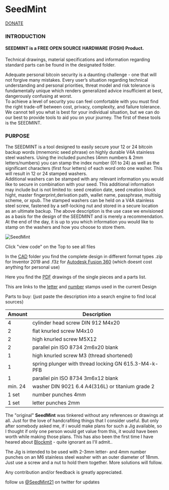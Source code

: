 # SeedMint
[DONATE](https://btcpay.seedmint21.com/apps/3T8pC9bnwwymTxx4zB7akkAiFkyJ/pos)

### INTRODUCTION

#### SEEDMINT is a FREE OPEN SOURCE HARDWARE (FOSH) Product.  
  
Technical drawings, material specifications and information regarding standard parts can be found in the designated folder.  
  
Adequate personal bitcoin security is a daunting challenge - one that will not forgive many mistakes. Every user’s situation regarding technical understanding and personal priorities, threat model and risk tolerance is fundamentally unique which renders generalized advice insufficient at best, dangerously confusing at worst.  
To achieve a level of security you can feel comfortable with you must find the right trade-off between cost, privacy, complexity, and failure tolerance.  
We cannot tell you what is best for your individual situation, but we can do our best to provide tools to aid you on your journey. The first of these tools is the SEEDMINT.
  
### PURPOSE
  
The SEEDMINT is a tool designed to easily secure your 12 or 24 bitcoin backup words (mnemonic seed phrase) on highly durable V4A stainless steel washers.
Using the included punches (4mm numbers & 2mm letters/numbers) you can stamp the index number (01 to 24) as well as the significant characters (first four letters) of each word onto one washer. This will result in 12 or 24 stamped washers.  
Additional washers can be stamped with any relevant information you would like to secure in combination with your seed. This additional information may include but is not limited to: seed creation date, seed creation block hight, master fingerprint,derivation path, wallet name, passphrase, multisig scheme, or xpub. 
  The stamped washers can be held on a V4A stainless steel screw, fastened by a self-locking nut and stored in a secure location as an ultimate backup.
The above description is the use case we envisioned as a basis for the design of the SEEDMINT and is merely a recommendation. At the end of the day, it is up to you which information you would like to stamp on the washers and how you choose to store them.
  

  



![SeedMint](https://github.com/SeedMint/SeedMint/blob/main/PNG/short%20instructions.png)

Click "view code" on the Top to see all files

In the [CAD](https://github.com/SeedMint/SeedMint/tree/main/CAD "Drawings and 3D Model") folder you find the complete design in different format types .zip for Inventor 2019 and .f3z for [Autodesk Fusion 360](https://www.autodesk.de/campaigns/education/fusion360?mktvar002=4246579%7CSEM%7C12339725657%7C117784167597%7Ckwd-11029869505&ef_id=CjwKCAjwzruGBhBAEiwAUqMR8F1lLQ7PN6ptK6VqJjig1oEHAGsIIn2FKxDVv-UDTMjYKzx_C850uhoC4mkQAvD_BwE:G:s&s_kwcid=AL!11172!3!517613592372!e!!g!!fusion%20360!12339725657!117784167597&gclid=CjwKCAjwzruGBhBAEiwAUqMR8F1lLQ7PN6ptK6VqJjig1oEHAGsIIn2FKxDVv-UDTMjYKzx_C850uhoC4mkQAvD_BwE "Autodesk Fusion 360") (which doesnt cost anything for personal use)

Here you find the [PDF](https://github.com/SeedMint/SeedMint/tree/main/PDF) drawings of the single pieces and a parts list.

This are links to the [letter](https://www.amazon.de/gp/product/B01BTTMEJU/ref=ppx_yo_dt_b_asin_title_o08_s00?ie=UTF8&psc=1) and [number](https://www.amazon.de/Turnus-330-004-TURNUS-0007697220004-Schlagbuchstaben-Nummern/dp/B00D17RJ7Q/ref=pd_rhf_ee_s_rp_c_2_4/258-1308871-9158764?pd_rd_w=DDRP4&pf_rd_p=3615e606-50f4-4f59-8628-fd7a676721fd&pf_rd_r=CA61T8Z4GCZXP764DSR1&pd_rd_r=31194f92-08ae-4d7d-bf5d-4c9689ae0a70&pd_rd_wg=5uyzM&pd_rd_i=B00D17RJ7Q&psc=1) stamps used in the current Design

Parts to buy: (just paste the description into a search engine to find local sources)

<table>
  <thead>
    <tr>
      <th>Amount</th>
      <th>Description</th>     
    </tr>
  </thead>
  <tbody>
    <tr>
      <td>4</td>
      <td>cylinder head screw DIN 912 M4x20</td>    
    </tr>
    <tr>
      <td>2</td>
      <td>flat knurled screw M4x10</td>
    </tr>
     <tr>
      <td>2</td>
      <td>high knurled screw M5X12</td>
    </tr>
     <tr>
      <td>2</td>
      <td>parallel pin ISO 8734 2m6x20 blank</td>
        <tr>
      <td>1</td>
      <td>high knurled screw M3 (thread shortened)</td>
    </tr>
     <tr>
      <td>1</td>
      <td>spring plunger with thread locking GN 615.3-M4-k-PFB</td>
    </tr>
     <tr>
      <td>1</td>
      <td>parallel pin ISO 8734 3m6x12 blank</td>
    </tr>
     <tr>
      <td>min. 24</td>
      <td>washer DIN 9021 6.4 A4(316L) or titanium grade 2</td>
    </tr>
     <tr>
      <td>1 set</td>
      <td>number punches 4mm</td>
    </tr>
     <tr>
      <td>1 set</td>
      <td>letter punches 2mm</td>
    </tr>
  </tbody>
</table>





The "original" **SeedMint** was tinkered without any references or drawings at all. Just for the love of handcrafiting things that I consider useful.
But only after somebody asked me, if i would make plans for such a Jig available,  so I thought if only one person would get value from this, it would have been worth while making those plans. This has also been the first time I have heared about [Blockmit](https://blockmit.com/english/guides/diy/make-cold-wallet-washers/ "blockmit.com") - quite ignorant as I'll admit..


The Jig is intended to be used with 2-3mm letter- and 4mm number punches on an M6 stainless steel washer with an outer diameter of 18mm.
Just use a screw and a nut to hold them together.
More solutions will follow.

Any contribution and/or feedback is greatly appreciated.

follow us [@SeedMint21](https://twitter.com/SeedMint21) on twitter for updates 
<!--
**SeedMint/SeedMint** is a ✨ _special_ ✨ repository because its `README.md` (this file) appears on your GitHub profile.

Here are some ideas to get you started:

- 🔭 I’m currently working on ...
- 🌱 I’m currently learning ...
- 👯 I’m looking to collaborate on ...
- 🤔 I’m looking for help with ...
- 💬 Ask me about ...
- 📫 How to reach me: ...
- 😄 Pronouns: ...
- ⚡ Fun fact: ...
-->

